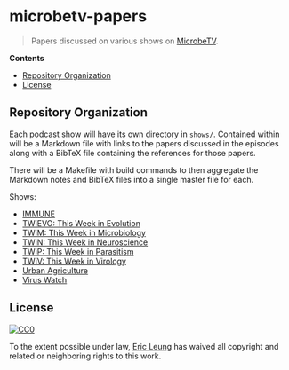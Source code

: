 # microbetv-papers

> Papers discussed on various shows on [MicrobeTV](https://www.microbe.tv/).

**Contents**

- [Repository Organization](#repository-organization)
- [License](#license)

## Repository Organization

Each podcast show will have its own directory in `shows/`. Contained within
will be a Markdown file with links to the papers discussed in the episodes
along with a BibTeX file containing the references for those papers.

There will be a Makefile with build commands to then aggregate the Markdown
notes and BibTeX files into a single master file for each.

Shows:

- [IMMUNE](https://www.microbe.tv/immune/)
- [TWiEVO: This Week in Evolution](https://www.microbe.tv/twievo)
- [TWiM: This Week in Microbiology](https://www.microbe.tv/twim)
- [TWiN: This Week in Neuroscience](https://www.microbe.tv/twin)
- [TWiP: This Week in Parasitism](https://www.microbe.tv/twip)
- [TWiV: This Week in Virology](https://www.microbe.tv/twiv)
- [Urban Agriculture](https://www.microbe.tv/urbanag)
- [Virus Watch](https://www.microbe.tv/viruswatch)

## License

[![CC0](http://mirrors.creativecommons.org/presskit/buttons/88x31/svg/cc-zero.svg)](https://creativecommons.org/publicdomain/zero/1.0/)

To the extent possible under law, [Eric Leung](https://erictleung.com) has
waived all copyright and related or neighboring rights to this work.
